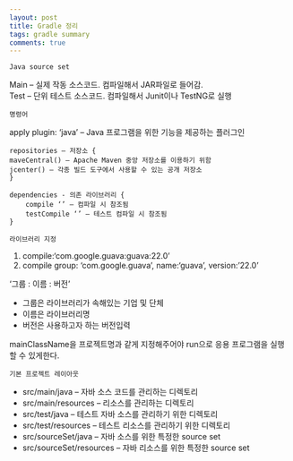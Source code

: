 ```yaml
---
layout: post
title: Gradle 정리
tags: gradle summary
comments: true
---
```

    Java source set

Main – 실제 작동 소스코드. 컴파일해서 JAR파일로 들어감.  
Test – 단위 테스트 소스코드. 컴파일해서 Junit이나 TestNG로 실행

    명령어

apply plugin: ‘java’ – Java 프로그램을 위한 기능을 제공하는 플러그인

```
repositories – 저장소 {
maveCentral() – Apache Maven 중앙 저장소를 이용하기 위함
jcenter() – 각종 빌드 도구에서 사용할 수 있는 공개 저장소
}

dependencies - 의존 라이브러리 {
	compile ‘’ – 컴파일 시 참조됨
	testCompile ‘’ – 테스트 컴파일 시 참조됨
}
```

    라이브러리 지정
1. compile:‘com.google.guava:guava:22.0’  
2. compile group: ‘com.google.guava’, name:‘guava’, version:’22.0’  

‘그룹 : 이름 : 버전’  
* 그룹은 라이브러리가 속해있는 기업 및 단체  
* 이름은 라이브러리명  
* 버전은 사용하고자 하는 버전입력  

mainClassName을 프로젝트명과 같게 지정해주어야 run으로 응용 프로그램을 실행 할 수 있게한다.

    기본 프로젝트 레이아웃
* src/main/java – 자바 소스 코드를 관리하는 디렉토리
* src/main/resources – 리소스를 관리하는 디렉토리
* src/test/java – 테스트 자바 소스를 관리하기 위한 디렉토리
* src/test/resources – 테스트 리소스를 관리하기 위한 디렉토리
* src/sourceSet/java – 자바 소스를 위한 특정한 source set
* src/sourceSet/resources – 자바 리소스를 위한 특정한 source set

